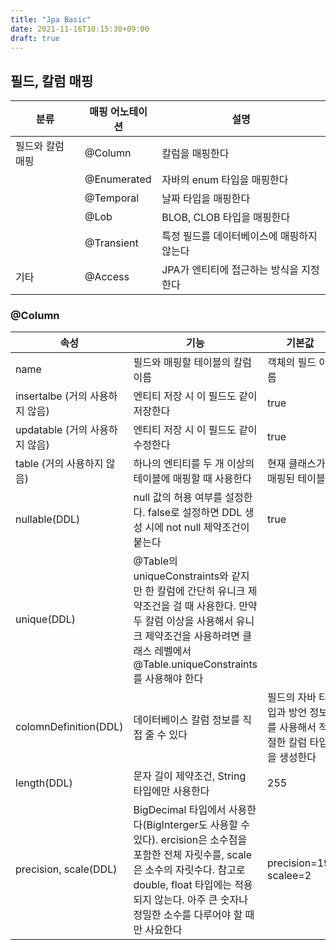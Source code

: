 ```yaml
---
title: "Jpa Basic"
date: 2021-11-16T10:15:30+09:00
draft: true
---
```


## 필드, 칼럼 매핑

| 분류             | 매핑 어노테이션 | 설명                                       |
| ---------------- | --------------- | ------------------------------------------ |
| 필드와 칼럼 매핑 | @Column         | 칼럼을 매핑한다                            |
|                  | @Enumerated     | 자바의 enum 타입을 매핑한다                |
|                  | @Temporal       | 날짜 타입을 매핑한다                       |
|                  | @Lob            | BLOB, CLOB 타입을 매핑한다                 |
|                  | @Transient      | 특정 필드를 데이터베이스에 매핑하지 않는다 |
| 기타             | @Access         | JPA가 엔티티에 접근하는 방식을 지정한다    |

### @Column

| 속성                            | 기능                                                                                                                                                                                                                                 | 기본값                                                              |
| ------------------------------- | ------------------------------------------------------------------------------------------------------------------------------------------------------------------------------------------------------------------------------------ | ------------------------------------------------------------------- |
| name                            | 필드와 매핑할 테이블의 칼럼 이름                                                                                                                                                                                                     | 객체의 필드 이름                                                    |
| insertalbe (거의 사용하지 않음) | 엔티티 저장 시 이 필드도 같이 저장한다                                                                                                                                                                                               | true                                                                |
| updatable (거의 사용하지 않음)  | 엔티티 저장 시 이 필드도 같이 수정한다                                                                                                                                                                                               | true                                                                |
| table (거의 사용하지 않음)      | 하나의 엔티티를 두 개 이상의 테이블에 매핑할 때 사용한다                                                                                                                                                                             | 현재 클래스가 매핑된 테이블                                         |
| nullable(DDL)                   | null 값의 허용 여부를 설정한다. false로 설정하면 DDL 생성 시에 not null 제약조건이 붙는다                                                                                                                                            | true                                                                |
| unique(DDL)                     | @Table의 uniqueConstraints와 같지만 한 칼럼에 간단히 유니크 제약조건을 걸 때 사용한다. 만약 두 칼럼 이상을 사용해서 유니크 제약조건을 사용하려면 클래스 레벨에서 @Table.uniqueConstraints를 사용해야 한다                            |                                                                     |
| colomnDefinition(DDL)           | 데이터베이스 칼럼 정보를 직접 줄 수 있다                                                                                                                                                                                             | 필드의 자바 타입과 방언 정보를 사용해서 적절한 칼럼 타입을 생성한다 |
| length(DDL)                     | 문자 길이 제약조건, String 타입에만 사용한다                                                                                                                                                                                         | 255                                                                 |
| precision, scale(DDL)           | BigDecimal 타입에서 사용한다(BigInterger도 사용할 수 있다). ercision은 소수점을 포함한 전체 자릿수를, scale은 소수의 자릿수다. 참고로 double, float 타입에는 적용되지 않는다. 아주 큰 숫자나 정밀한 소수를 다루어야 할 때만 사요한다 | precision=19, scalee=2                                              |

